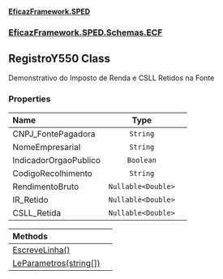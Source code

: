 #### [EficazFramework.SPED](EficazFrameworkSPED.md 'EficazFramework SPED')
### [EficazFramework.SPED.Schemas.ECF](EficazFramework.SPED.Schemas.ECF.md 'EficazFramework.SPED.Schemas.ECF')

## RegistroY550 Class

Demonstrativo do Imposto de Renda e CSLL Retidos na Fonte
### Properties

| Name | Type | |
| :--- | :---: | :--- |
| CNPJ_FontePagadora | `String` |  |
| NomeEmpresarial | `String` |  |
| IndicadorOrgaoPublico | `Boolean` |  |
| CodigoRecolhimento | `String` |  |
| RendimentoBruto | `Nullable<Double>` |  |
| IR_Retido | `Nullable<Double>` |  |
| CSLL_Retida | `Nullable<Double>` |  |

| Methods | |
| :--- | :--- |
| [EscreveLinha()](EficazFramework.SPED.Schemas.ECF/RegistroY550/EscreveLinha().md 'EficazFramework.SPED.Schemas.ECF.RegistroY550.EscreveLinha()') | |
| [LeParametros(string[])](EficazFramework.SPED.Schemas.ECF/RegistroY550/LeParametros(string[]).md 'EficazFramework.SPED.Schemas.ECF.RegistroY550.LeParametros(string[])') | |

